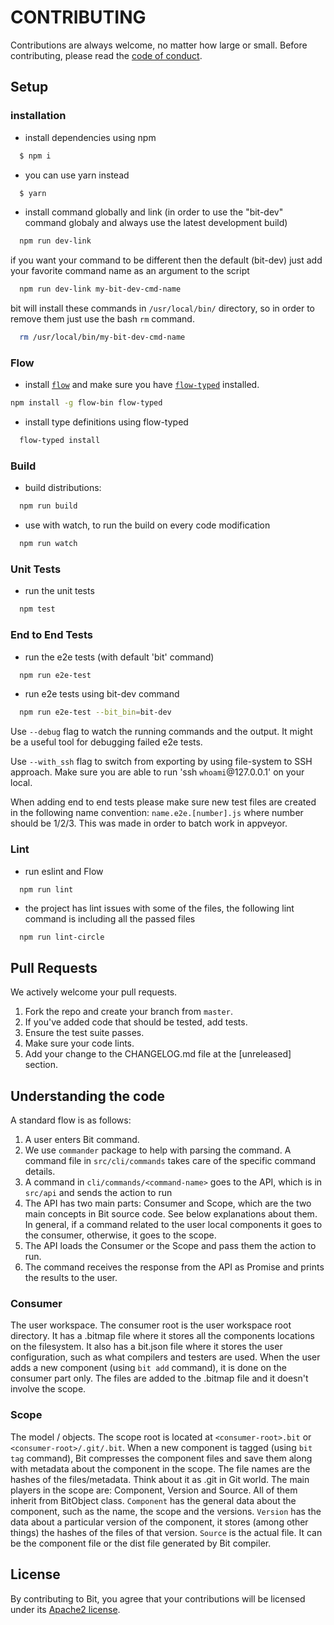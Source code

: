 # CONTRIBUTING

Contributions are always welcome, no matter how large or small. Before contributing,
please read the [code of conduct](CODE_OF_CONDUCT.md).

## Setup

### installation

- install dependencies using npm
```bash
  $ npm i
```

- you can use yarn instead
```bash
  $ yarn
```

- install command globally and link (in order to use the "bit-dev" command globaly and always use the
  latest development build)
```bash
  npm run dev-link
```

if you want your command to be different then the default (bit-dev) just add your favorite command name as an argument to the script
```bash
  npm run dev-link my-bit-dev-cmd-name
```

bit will install these commands in `/usr/local/bin/` directory, so in order to remove them just use the bash `rm` command.

```bash
  rm /usr/local/bin/my-bit-dev-cmd-name
```

### Flow
- install [`flow`](https://flowtype.org/)
and make sure you have [`flow-typed`](https://github.com/flowtype/flow-typed) installed.
```bash
npm install -g flow-bin flow-typed
```

- install type definitions using flow-typed
```bash
  flow-typed install
```

### Build

- build distributions:
```bash
  npm run build
```

- use with watch, to run the build on every code modification
```bash
  npm run watch
```

### Unit Tests

- run the unit tests
```bash
  npm test
```

### End to End Tests

- run the e2e tests (with default 'bit' command)
```bash
  npm run e2e-test
```

- run e2e tests using bit-dev command
```bash
  npm run e2e-test --bit_bin=bit-dev
```
Use `--debug` flag to watch the running commands and the output. It might be a useful tool for debugging failed e2e tests.

Use `--with_ssh` flag to switch from exporting by using file-system to SSH approach. Make sure you are able to run 'ssh `whoami`@127.0.0.1' on your local.

When adding end to end tests please make sure new test files are created in the following name convention: ```name.e2e.[number].js``` where number should be 1/2/3. This was made in order to batch work in appveyor.
### Lint

- run eslint and Flow
```bash
  npm run lint
```

- the project has lint issues with some of the files, the following lint command is including all the passed files
```base
  npm run lint-circle
```

## Pull Requests

We actively welcome your pull requests.

1. Fork the repo and create your branch from `master`.
2. If you've added code that should be tested, add tests.
3. Ensure the test suite passes.
4. Make sure your code lints.
5. Add your change to the CHANGELOG.md file at the [unreleased] section.

## Understanding the code

A standard flow is as follows:
1. A user enters Bit command.
2. We use `commander` package to help with parsing the command. A command file in `src/cli/commands` takes care of the specific command details.
3. A command in `cli/commands/<command-name>` goes to the API, which is in `src/api` and sends the action to run
4. The API has two main parts: Consumer and Scope, which are the two main concepts in Bit source code. See below explanations about them.
In general, if a command related to the user local components it goes to the consumer, otherwise, it goes to the scope.
5. The API loads the Consumer or the Scope and pass them the action to run.
6. The command receives the response from the API as Promise and prints the results to the user.

### Consumer
The user workspace. The consumer root is the user workspace root directory.
It has a .bitmap file where it stores all the components locations on the filesystem.
It also has a bit.json file where it stores the user configuration, such as what compilers and testers are used.
When the user adds a new component (using `bit add` command), it is done on the consumer part only. The files are added to the .bitmap file and it doesn't involve the scope.

### Scope
The model / objects. The scope root is located at `<consumer-root>.bit` or `<consumer-root>/.git/.bit`.
When a new component is tagged (using `bit tag` command), Bit compresses the component files and save them along with metadata about the component in the scope.
The file names are the hashes of the files/metadata. Think about it as .git in Git world.
The main players in the scope are: Component, Version and Source. All of them inherit from BitObject class.
`Component` has the general data about the component, such as the name, the scope and the versions.
`Version` has the data about a particular version of the component, it stores (among other things) the hashes of the files of that version.
`Source` is the actual file. It can be the component file or the dist file generated by Bit compiler.

## License

By contributing to Bit, you agree that your contributions will be licensed
under its [Apache2 license](LICENSE).
